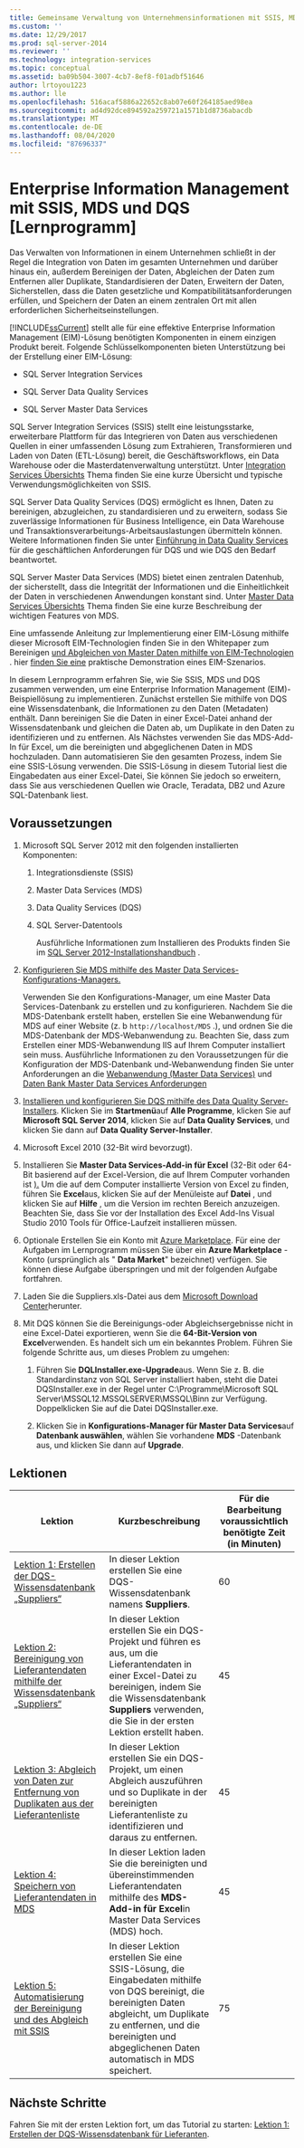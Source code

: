 ```yaml
---
title: Gemeinsame Verwaltung von Unternehmensinformationen mit SSIS, MDS und DQS [Tutorial] | Microsoft-Dokumentation
ms.custom: ''
ms.date: 12/29/2017
ms.prod: sql-server-2014
ms.reviewer: ''
ms.technology: integration-services
ms.topic: conceptual
ms.assetid: ba09b504-3007-4cb7-8ef8-f01adbf51646
author: lrtoyou1223
ms.author: lle
ms.openlocfilehash: 516acaf5886a22652c8ab07e60f264185aed98ea
ms.sourcegitcommit: ad4d92dce894592a259721a1571b1d8736abacdb
ms.translationtype: MT
ms.contentlocale: de-DE
ms.lasthandoff: 08/04/2020
ms.locfileid: "87696337"
---
```

# <a name="enterprise-information-management-using-ssis-mds-and-dqs-together-tutorial"></a>Enterprise Information Management mit SSIS, MDS und DQS [Lernprogramm]
  Das Verwalten von Informationen in einem Unternehmen schließt in der Regel die Integration von Daten im gesamten Unternehmen und darüber hinaus ein, außerdem Bereinigen der Daten, Abgleichen der Daten zum Entfernen aller Duplikate, Standardisieren der Daten, Erweitern der Daten, Sicherstellen, dass die Daten gesetzliche und Kompatibilitätsanforderungen erfüllen, und Speichern der Daten an einem zentralen Ort mit allen erforderlichen Sicherheitseinstellungen.  
  
 [!INCLUDE[ssCurrent](../includes/sscurrent-md.md)] stellt alle für eine effektive Enterprise Information Management (EIM)-Lösung benötigten Komponenten in einem einzigen Produkt bereit. Folgende Schlüsselkomponenten bieten Unterstützung bei der Erstellung einer EIM-Lösung:  
  
-   SQL Server Integration Services  
  
-   SQL Server Data Quality Services  
  
-   SQL Server Master Data Services  
  
 SQL Server Integration Services (SSIS) stellt eine leistungsstarke, erweiterbare Plattform für das Integrieren von Daten aus verschiedenen Quellen in einer umfassenden Lösung zum Extrahieren, Transformieren und Laden von Daten (ETL-Lösung) bereit, die Geschäftsworkflows, ein Data Warehouse oder die Masterdatenverwaltung unterstützt. Unter [Integration Services Übersichts](https://msdn.microsoft.com/library/ms141263\(SQL.105\).aspx) Thema finden Sie eine kurze Übersicht und typische Verwendungsmöglichkeiten von SSIS.  
  
 SQL Server Data Quality Services (DQS) ermöglicht es Ihnen, Daten zu bereinigen, abzugleichen, zu standardisieren und zu erweitern, sodass Sie zuverlässige Informationen für Business Intelligence, ein Data Warehouse und Transaktionsverarbeitungs-Arbeitsauslastungen übermitteln können. Weitere Informationen finden Sie unter [Einführung in Data Quality Services](https://msdn.microsoft.com/library/ff877917.aspx) für die geschäftlichen Anforderungen für DQS und wie DQS den Bedarf beantwortet.  
  
 SQL Server Master Data Services (MDS) bietet einen zentralen Datenhub, der sicherstellt, dass die Integrität der Informationen und die Einheitlichkeit der Daten in verschiedenen Anwendungen konstant sind. Unter [Master Data Services Übersichts](../master-data-services/master-data-services-overview-mds.md) Thema finden Sie eine kurze Beschreibung der wichtigen Features von MDS.  
  
 Eine umfassende Anleitung zur Implementierung einer EIM-Lösung mithilfe dieser Microsoft EIM-Technologien finden Sie in den Whitepaper zum Bereinigen [und Abgleichen von Master Daten mithilfe von EIM-Technologien](https://msdn.microsoft.com/library/hh403491.aspx) . hier [finden Sie eine](https://go.microsoft.com/fwlink/?LinkId=258672) praktische Demonstration eines EIM-Szenarios.  
  
 In diesem Lernprogramm erfahren Sie, wie Sie SSIS, MDS und DQS zusammen verwenden, um eine Enterprise Information Management (EIM)-Beispiellösung zu implementieren. Zunächst erstellen Sie mithilfe von DQS eine Wissensdatenbank, die Informationen zu den Daten (Metadaten) enthält. Dann bereinigen Sie die Daten in einer Excel-Datei anhand der Wissensdatenbank und gleichen die Daten ab, um Duplikate in den Daten zu identifizieren und zu entfernen. Als Nächstes verwenden Sie das MDS-Add-In für Excel, um die bereinigten und abgeglichenen Daten in MDS hochzuladen. Dann automatisieren Sie den gesamten Prozess, indem Sie eine SSIS-Lösung verwenden. Die SSIS-Lösung in diesem Tutorial liest die Eingabedaten aus einer Excel-Datei, Sie können Sie jedoch so erweitern, dass Sie aus verschiedenen Quellen wie Oracle, Teradata, DB2 und Azure SQL-Datenbank liest.  
  
## <a name="prerequisites"></a>Voraussetzungen  
  
1.  Microsoft SQL Server 2012 mit den folgenden installierten Komponenten:  
  
    1.  Integrationsdienste (SSIS)  
  
    2.  Master Data Services (MDS)  
  
    3.  Data Quality Services (DQS)  
  
    4.  SQL Server-Datentools  
  
         Ausführliche Informationen zum Installieren des Produkts finden Sie im [SQL Server 2012-Installationshandbuch](../database-engine/install-windows/installation-for-sql-server.md) .  
  
2.  [Konfigurieren Sie MDS mithilfe des Master Data Services-Konfigurations-Managers.](https://msdn.microsoft.com/library/ee633884.aspx)  
  
     Verwenden Sie den Konfigurations-Manager, um eine Master Data Services-Datenbank zu erstellen und zu konfigurieren. Nachdem Sie die MDS-Datenbank erstellt haben, erstellen Sie eine Webanwendung für MDS auf einer Website (z. b `http://localhost/MDS` .), und ordnen Sie die MDS-Datenbank der MDS-Webanwendung zu. Beachten Sie, dass zum Erstellen einer MDS-Webanwendung IIS auf Ihrem Computer installiert sein muss. Ausführliche Informationen zu den Voraussetzungen für die Konfiguration der MDS-Datenbank und-Webanwendung finden Sie unter Anforderungen an die [Webanwendung (Master Data Services)](https://msdn.microsoft.com/library/ee633744.aspx) und [Daten Bank Master Data Services Anforderungen](https://msdn.microsoft.com/library/ee633767.aspx)  
  
3.  [Installieren und konfigurieren Sie DQS mithilfe des Data Quality Server-Installers](https://msdn.microsoft.com/library/hh231682.aspx). Klicken Sie im **Startmenü**auf **Alle Programme**, klicken Sie auf **Microsoft SQL Server 2014**, klicken Sie auf **Data Quality Services**, und klicken Sie dann auf **Data Quality Server-Installer**.  
  
4.  Microsoft Excel 2010 (32-Bit wird bevorzugt).  
  
5.  Installieren Sie **Master Data Services-Add-in für Excel** (32-Bit oder 64-Bit basierend auf der Excel-Version, die auf Ihrem Computer vorhanden ist [).](https://www.microsoft.com/download/details.aspx?id=29064) Um die auf dem Computer installierte Version von Excel zu finden, führen Sie **Excel**aus, klicken Sie auf der Menüleiste auf **Datei** , und klicken Sie auf **Hilfe** , um die Version im rechten Bereich anzuzeigen. Beachten Sie, dass Sie vor der Installation des Excel Add-Ins Visual Studio 2010 Tools für Office-Laufzeit installieren müssen.  
  
6.  Optionale Erstellen Sie ein Konto mit [Azure Marketplace](https://azuremarketplace.microsoft.com/marketplace/). Für eine der Aufgaben im Lernprogramm müssen Sie über ein **Azure Marketplace** -Konto (ursprünglich als " **Data Market**" bezeichnet) verfügen. Sie können diese Aufgabe überspringen und mit der folgenden Aufgabe fortfahren.  
  
7.  Laden Sie die Suppliers.xls-Datei aus dem [Microsoft Download Center](https://www.microsoft.com/download/details.aspx?id=50426)herunter.  
  
8.  Mit DQS können Sie die Bereinigungs-oder Abgleichsergebnisse nicht in eine Excel-Datei exportieren, wenn Sie die **64-Bit-Version von Excel**verwenden. Es handelt sich um ein bekanntes Problem. Führen Sie folgende Schritte aus, um dieses Problem zu umgehen:  
  
    1.  Führen Sie **DQLInstaller.exe-Upgrade**aus. Wenn Sie z. B. die Standardinstanz von SQL Server installiert haben, steht die Datei DQSInstaller.exe in der Regel unter C:\Programme\Microsoft SQL Server\MSSQL12.MSSQLSERVER\MSSQL\Binn zur Verfügung. Doppelklicken Sie auf die Datei DQSInstaller.exe.  
  
    2.  Klicken Sie in **Konfigurations-Manager für Master Data Services**auf **Datenbank auswählen**, wählen Sie vorhandene **MDS** -Datenbank aus, und klicken Sie dann auf **Upgrade**.  
  
## <a name="lessons"></a>Lektionen  
  
|Lektion|Kurzbeschreibung|Für die Bearbeitung voraussichtlich benötigte Zeit (in Minuten)|  
|------------|-----------------------|------------------------------------------------|  
|[Lektion 1: Erstellen der DQS-Wissensdatenbank „Suppliers“](../../2014/tutorials/lesson-1-creating-the-suppliers-dqs-knowledge-base.md)|In dieser Lektion erstellen Sie eine DQS-Wissensdatenbank namens **Suppliers**.|60|  
|[Lektion 2: Bereinigung von Lieferantendaten mithilfe der Wissensdatenbank „Suppliers“](../../2014/tutorials/lesson-2-cleansing-supplier-data-using-the-suppliers-knowledge-base.md)|In dieser Lektion erstellen Sie ein DQS-Projekt und führen es aus, um die Lieferantendaten in einer Excel-Datei zu bereinigen, indem Sie die Wissensdatenbank **Suppliers** verwenden, die Sie in der ersten Lektion erstellt haben.|45|  
|[Lektion 3: Abgleich von Daten zur Entfernung von Duplikaten aus der Lieferantenliste](../../2014/tutorials/lesson-3-matching-data-to-remove-duplicates-from-supplier-list.md)|In dieser Lektion erstellen Sie ein DQS-Projekt, um einen Abgleich auszuführen und so Duplikate in der bereinigten Lieferantenliste zu identifizieren und daraus zu entfernen.|45|  
|[Lektion 4: Speichern von Lieferantendaten in MDS](../../2014/tutorials/lesson-4-storing-supplier-data-in-mds.md)|In dieser Lektion laden Sie die bereinigten und übereinstimmenden Lieferantendaten mithilfe des **MDS-Add-in für Excel**in Master Data Services (MDS) hoch.|45|  
|[Lektion 5: Automatisierung der Bereinigung und des Abgleich mit SSIS](../../2014/tutorials/lesson-5-automating-the-cleansing-and-matching-using-ssis.md)|In dieser Lektion erstellen Sie eine SSIS-Lösung, die Eingabedaten mithilfe von DQS bereinigt, die bereinigten Daten abgleicht, um Duplikate zu entfernen, und die bereinigten und abgeglichenen Daten automatisch in MDS speichert.|75|  
  
## <a name="next-steps"></a>Nächste Schritte  
 Fahren Sie mit der ersten Lektion fort, um das Tutorial zu starten: [Lektion 1: Erstellen der DQS-Wissensdatenbank für Lieferanten](../../2014/tutorials/lesson-1-creating-the-suppliers-dqs-knowledge-base.md).  
  
  
